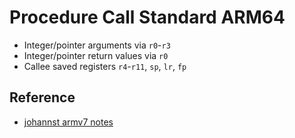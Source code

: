 # Procedure Call Standard ARM64

- Integer/pointer arguments via `r0`-`r3`
- Integer/pointer return values via `r0`
- Callee saved registers `r4`-`r11`, `sp`, `lr`, `fp`

## Reference
- [johannst armv7 notes](https://johannst.github.io/notes/arch/armv7.html)

